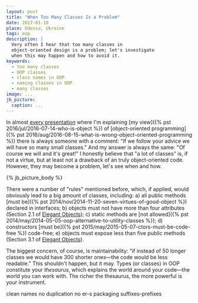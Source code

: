 ```yaml
---
layout: post
title: "When Too Many Classes Is a Problem"
date: 2017-01-10
place: Odessa, Ukraine
tags: oop
description: |
  Very often I hear that too many classes in
  object-oriented design is a problem; let's investigate
  when this may happen and how to avoid it.
keywords:
  - too many classes
  - OOP classes
  - class names in OOP
  - naming classes in OOP
  - many classes
image: ...
jb_picture:
  caption: ...
---
```


In almost [every presentation](/talks.html) where I'm explaining
[my view]({% pst 2016/jul/2016-07-14-who-is-object %})
of [object-oriented programming]({% pst 2016/aug/2016-08-15-what-is-wrong-object-oriented-programming %})
there is always someone with a comment:
"If we follow your advice we will have so many small classes."
And my answer is always the same: "Of course we will and it's great!"
I honestly believe that "a lot of classes" is, if not a virtue,
but at least not a drawback of an truly object-oriented code. However,
they may become a problem, let's see when and how.

<!--more-->

{% jb_picture_body %}

There were a number of "rules" mentioned before, which, if applied,
would obviously lead to a big amount of classes, including:
a) all public methods [must be]({% pst 2014/nov/2014-11-20-seven-virtues-of-good-object %}) declared in interfaces;
b) objects must not have more than four attributes (Section 2.1 of [Elegant Objects](/elegant-objects.html));
c) static methods are [not allowed]({% pst 2014/may/2014-05-05-oop-alternative-to-utility-classes %});
d) constructors [must be]({% pst 2015/may/2015-05-07-ctors-must-be-code-free %}) code-free;
e) objects must expose less than five public methods (Section 3.1 of [Elegant Objects](/elegant-objects.html)).

The biggest concern, of course, is maintainability: "if instead of 50 longer classes
we would have 300 shorter ones&mdash;the code would be less readable."
This shouldn't happen, but it may. Types (or classes) in OOP constitute
your _thesaurus_, which explains the world around your code&mdash;the
world you can work with. The richer the thesaurus, the more powerful is your
instrument.

clean names
no duplication
no er-s
packaging
suffixes-prefixes





